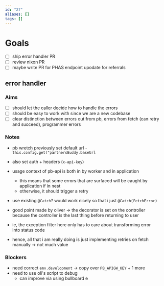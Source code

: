 ```yaml
---
id: "27"
aliases: []
tags: []
---
```

# Goals

- [ ] ship error handler PR
- [ ] review nixon PR
- [ ] maybe write PR for PHAS endpoint upodate for referrals

## error handler

### Aims

- [ ] should let the caller decide how to handle the errors
- [ ] should be easy to work with since we are a new codebase
- [ ] clear distinction between errors out from pb, errors from fetch (can retry and succeed), programmer errors

### Notes

- pb wretch previously set default url - `this.config.get("partnersBuddy.baseUrl`
- also set auth + headers (`x-api-key`)
- usage context of pb-api is both in by worker and in application

  - this means that some errors that are surfaced will be caught by application if in nest
  - otherwise, it should trigger a retry

- use existing `@Catch`? would work nicely so that i just `@Catch(FetchError)`
- good point made by oliver -> the decorator is set on the controller because the controller is the last thing before returning to user
- ie, the exception filter here only has to care about transforming error into status code
- hence, all that i am really doing is just implementing retries on fetch manually -> not much value

### Blockers

- need correct `env.development` -> copy over `PB_APIGW_KEY` + 1 more
- need to use oli's script to debug
  - can improve via using bullboard
    e

